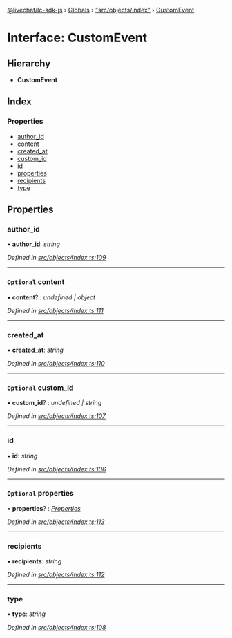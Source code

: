 [@livechat/lc-sdk-js](../README.md) › [Globals](../globals.md) › ["src/objects/index"](../modules/_src_objects_index_.md) › [CustomEvent](_src_objects_index_.customevent.md)

# Interface: CustomEvent

## Hierarchy

* **CustomEvent**

## Index

### Properties

* [author_id](_src_objects_index_.customevent.md#author_id)
* [content](_src_objects_index_.customevent.md#optional-content)
* [created_at](_src_objects_index_.customevent.md#created_at)
* [custom_id](_src_objects_index_.customevent.md#optional-custom_id)
* [id](_src_objects_index_.customevent.md#id)
* [properties](_src_objects_index_.customevent.md#optional-properties)
* [recipients](_src_objects_index_.customevent.md#recipients)
* [type](_src_objects_index_.customevent.md#type)

## Properties

###  author_id

• **author_id**: *string*

*Defined in [src/objects/index.ts:109](https://github.com/livechat/lc-sdk-js/blob/04572ce/src/objects/index.ts#L109)*

___

### `Optional` content

• **content**? : *undefined | object*

*Defined in [src/objects/index.ts:111](https://github.com/livechat/lc-sdk-js/blob/04572ce/src/objects/index.ts#L111)*

___

###  created_at

• **created_at**: *string*

*Defined in [src/objects/index.ts:110](https://github.com/livechat/lc-sdk-js/blob/04572ce/src/objects/index.ts#L110)*

___

### `Optional` custom_id

• **custom_id**? : *undefined | string*

*Defined in [src/objects/index.ts:107](https://github.com/livechat/lc-sdk-js/blob/04572ce/src/objects/index.ts#L107)*

___

###  id

• **id**: *string*

*Defined in [src/objects/index.ts:106](https://github.com/livechat/lc-sdk-js/blob/04572ce/src/objects/index.ts#L106)*

___

### `Optional` properties

• **properties**? : *[Properties](_src_objects_index_.properties.md)*

*Defined in [src/objects/index.ts:113](https://github.com/livechat/lc-sdk-js/blob/04572ce/src/objects/index.ts#L113)*

___

###  recipients

• **recipients**: *string*

*Defined in [src/objects/index.ts:112](https://github.com/livechat/lc-sdk-js/blob/04572ce/src/objects/index.ts#L112)*

___

###  type

• **type**: *string*

*Defined in [src/objects/index.ts:108](https://github.com/livechat/lc-sdk-js/blob/04572ce/src/objects/index.ts#L108)*
